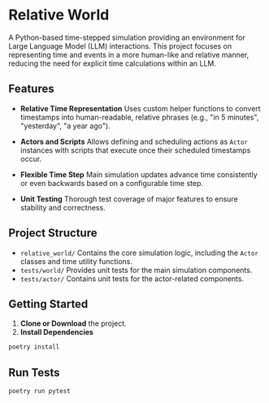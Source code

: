 # Relative World

A Python-based time-stepped simulation providing an environment for Large Language Model (LLM) interactions. This project focuses on representing time and events in a more human-like and relative manner, reducing the need for explicit time calculations within an LLM.

## Features

- **Relative Time Representation**
  Uses custom helper functions to convert timestamps into human-readable, relative phrases (e.g., "in 5 minutes", "yesterday", "a year ago").

- **Actors and Scripts**
  Allows defining and scheduling actions as `Actor` instances with scripts that execute once their scheduled timestamps occur.

- **Flexible Time Step**
  Main simulation updates advance time consistently or even backwards based on a configurable time step.

- **Unit Testing**
  Thorough test coverage of major features to ensure stability and correctness.

## Project Structure

- `relative_world/`
  Contains the core simulation logic, including the `Actor` classes and time utility functions.
- `tests/world/`
  Provides unit tests for the main simulation components.
- `tests/actor/`
  Contains unit tests for the actor-related components.

## Getting Started

1. **Clone or Download** the project.
2. **Install Dependencies**
```bash
poetry install
```

## Run Tests


```
poetry run pytest
```
